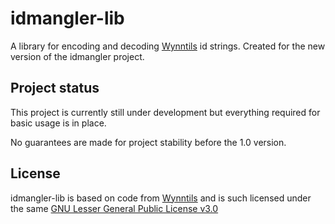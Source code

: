# idmangler-lib

A library for encoding and decoding [Wynntils](https://github.com/Wynntils/Wynntils) id strings. Created for the new version of the idmangler project.

## Project status

This project is currently still under development but everything required for basic usage is in place.

No guarantees are made for project stability before the 1.0 version.


## License

idmangler-lib is based on code from [Wynntils](https://github.com/Wynntils/Wynntils) and is such licensed under the same [GNU Lesser General Public License v3.0](https://github.com/Wynntils/Wynntils/blob/main/LICENSE)
